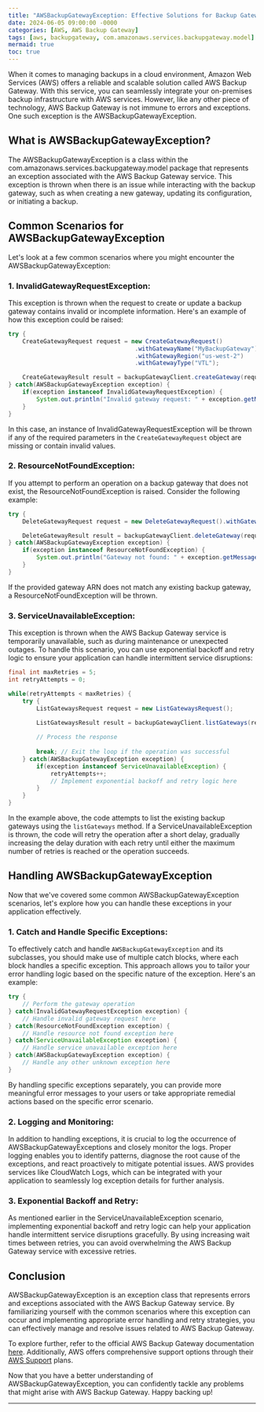 ```yaml
---
title: "AWSBackupGatewayException: Effective Solutions for Backup Gateway Errors"
date: 2024-06-05 09:00:00 -0000
categories: [AWS, AWS Backup Gateway]
tags: [aws, backupgateway, com.amazonaws.services.backupgateway.model]
mermaid: true
toc: true
---
```



When it comes to managing backups in a cloud environment, Amazon Web Services (AWS) offers a reliable and scalable solution called AWS Backup Gateway. With this service, you can seamlessly integrate your on-premises backup infrastructure with AWS services. However, like any other piece of technology, AWS Backup Gateway is not immune to errors and exceptions. One such exception is the AWSBackupGatewayException.

## What is AWSBackupGatewayException?
The AWSBackupGatewayException is a class within the com.amazonaws.services.backupgateway.model package that represents an exception associated with the AWS Backup Gateway service. This exception is thrown when there is an issue while interacting with the backup gateway, such as when creating a new gateway, updating its configuration, or initiating a backup.

## Common Scenarios for AWSBackupGatewayException
Let's look at a few common scenarios where you might encounter the AWSBackupGatewayException:

### 1. InvalidGatewayRequestException:
This exception is thrown when the request to create or update a backup gateway contains invalid or incomplete information. Here's an example of how this exception could be raised:
```java
try {
    CreateGatewayRequest request = new CreateGatewayRequest()
                                    .withGatewayName("MyBackupGateway")
                                    .withGatewayRegion("us-west-2")
                                    .withGatewayType("VTL");

    CreateGatewayResult result = backupGatewayClient.createGateway(request);
} catch(AWSBackupGatewayException exception) {
    if(exception instanceof InvalidGatewayRequestException) {
        System.out.println("Invalid gateway request: " + exception.getMessage());
    }
}
```
In this case, an instance of InvalidGatewayRequestException will be thrown if any of the required parameters in the `CreateGatewayRequest` object are missing or contain invalid values.

### 2. ResourceNotFoundException:
If you attempt to perform an operation on a backup gateway that does not exist, the ResourceNotFoundException is raised. Consider the following example:
```java
try {
    DeleteGatewayRequest request = new DeleteGatewayRequest().withGatewayARN("arn:aws:backup:us-west-2:123456789012:gateway/MyBackupGateway");

    DeleteGatewayResult result = backupGatewayClient.deleteGateway(request);
} catch(AWSBackupGatewayException exception) {
    if(exception instanceof ResourceNotFoundException) {
        System.out.println("Gateway not found: " + exception.getMessage());
    }
}
```
If the provided gateway ARN does not match any existing backup gateway, a ResourceNotFoundException will be thrown.

### 3. ServiceUnavailableException:
This exception is thrown when the AWS Backup Gateway service is temporarily unavailable, such as during maintenance or unexpected outages. To handle this scenario, you can use exponential backoff and retry logic to ensure your application can handle intermittent service disruptions:
```java
final int maxRetries = 5;
int retryAttempts = 0;

while(retryAttempts < maxRetries) {
    try {
        ListGatewaysRequest request = new ListGatewaysRequest();

        ListGatewaysResult result = backupGatewayClient.listGateways(request);
        
        // Process the response
        
        break; // Exit the loop if the operation was successful
    } catch(AWSBackupGatewayException exception) {
        if(exception instanceof ServiceUnavailableException) {
            retryAttempts++;
            // Implement exponential backoff and retry logic here
        }
    }
}
```
In the example above, the code attempts to list the existing backup gateways using the `listGateways` method. If a ServiceUnavailableException is thrown, the code will retry the operation after a short delay, gradually increasing the delay duration with each retry until either the maximum number of retries is reached or the operation succeeds.

## Handling AWSBackupGatewayException
Now that we've covered some common AWSBackupGatewayException scenarios, let's explore how you can handle these exceptions in your application effectively.

### 1. Catch and Handle Specific Exceptions:
To effectively catch and handle `AWSBackupGatewayException` and its subclasses, you should make use of multiple catch blocks, where each block handles a specific exception. This approach allows you to tailor your error handling logic based on the specific nature of the exception. Here's an example:
```java
try {
    // Perform the gateway operation
} catch(InvalidGatewayRequestException exception) {
    // Handle invalid gateway request here
} catch(ResourceNotFoundException exception) {
    // Handle resource not found exception here
} catch(ServiceUnavailableException exception) {
    // Handle service unavailable exception here
} catch(AWSBackupGatewayException exception) {
    // Handle any other unknown exception here
}
```
By handling specific exceptions separately, you can provide more meaningful error messages to your users or take appropriate remedial actions based on the specific error scenario.

### 2. Logging and Monitoring:
In addition to handling exceptions, it is crucial to log the occurrence of AWSBackupGatewayExceptions and closely monitor the logs. Proper logging enables you to identify patterns, diagnose the root cause of the exceptions, and react proactively to mitigate potential issues. AWS provides services like CloudWatch Logs, which can be integrated with your application to seamlessly log exception details for further analysis.

### 3. Exponential Backoff and Retry:
As mentioned earlier in the ServiceUnavailableException scenario, implementing exponential backoff and retry logic can help your application handle intermittent service disruptions gracefully. By using increasing wait times between retries, you can avoid overwhelming the AWS Backup Gateway service with excessive retries.

## Conclusion
AWSBackupGatewayException is an exception class that represents errors and exceptions associated with the AWS Backup Gateway service. By familiarizing yourself with the common scenarios where this exception can occur and implementing appropriate error handling and retry strategies, you can effectively manage and resolve issues related to AWS Backup Gateway.

To explore further, refer to the official AWS Backup Gateway documentation [here](https://docs.aws.amazon.com/cli/latest/reference/backup-gateway/index.html). Additionally, AWS offers comprehensive support options through their [AWS Support](https://aws.amazon.com/support/) plans.

Now that you have a better understanding of AWSBackupGatewayException, you can confidently tackle any problems that might arise with AWS Backup Gateway. Happy backing up!

---
